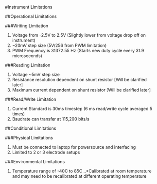 #Instrument Limitations

##Operational Limitations

###Writing Limitation
1. Voltage from -2.5V to 2.5V (Slightly lower from voltage drop off on instrument)
1. ~20mV step size (5V/256 from PWM limitation)
1. PWM Frequency is 31372.55 Hz (Starts new duty cycle every 31.9 microseconds)

###Reading Limitation
1. Voltage ~5mV step size
1. Resistance resolution dependent on shunt resistor [Will be clarified later]
1. Maximum current dependent on shunt resistor [Will be clarified later]

###Read/Write Limitation
1. Current Standard is 30ms timestep (6 ms read/write cycle averaged 5 times)
1. Baudrate can transfer at 115,200 bits/s

##Conditional Limitations

###Physical Limitations
1. Must be connected to laptop for powersource and interfacing
1. Limited to 2 or 3 electrode setups

###Environmental Limitations
1. Temperature range of -40C to 85C
..*Calibrated at room temperature and may need to be recalibrated at different operating temperature
